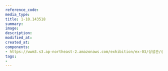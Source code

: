 ```yaml
---
reference_code:
media_type:
title: 1-10.143518
summary:
image:
description:
modified_at:
created_at:
components:
- https://wwm3.s3.ap-northeast-2.amazonaws.com/exhibition/ex-03/상설관/상설관1+왼편/1-10.143518.jpg
tags:
-
---
```

